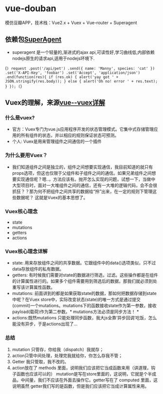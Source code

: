# vue-douban
模仿豆瓣APP，技术栈：Vue2.x + Vuex + Vue-router + Superagent

## 依赖包[SuperAgent](https://www.jianshu.com/p/191d1e21f7ed)

- superagent 是一个轻量的,渐进式的ajax api,可读性好,学习曲线低,内部依赖nodejs原生的请求api,适用于nodejs环境下.

(```)
 request
    .post('/api/pet')
    .send({ name: 'Manny', species: 'cat' })
    .set('X-API-Key', 'foobar')
    .set('Accept', 'application/json')
    .end(function(res){
      if (res.ok) {
        alert('yay got ' + JSON.stringify(res.body));
      } else {
        alert('Oh no! error ' + res.text);
      }
    });
(```)

## Vuex的理解，来源[vue--vuex详解](https://www.cnblogs.com/first-time/p/6815036.html)

### 什么是vuex?

- 官方：Vuex专门为vue.js应用程序开发的状态管理模式。它集中式存储管理应用的所有组件的状态，并以相应的规则保证状态可预测。
- 个人: Vuex是用来管理组件之间通信的一个插件

### 为什么要用Vuex？

- 我们知道组件之间是独立的，组件之间想要实现通信，我目前知道的就只有props选项，但这也仅限于父组件和子组件之间的通信。如果兄弟组件之间想要实现通信呢？嗯..，方法应该有。抛开怎么实现的问题，试想一下，当做中大型项目时，面对一大堆组件之间的通信，还有一大堆的逻辑代码，会不会很抓狂？？那为何不把组件之间共享的数据给“拎”出来，在一定的规则下管理这些数据呢？ 这就是Vuex的基本思想了。

### Vuex核心理念

- state
- mutations
- getters
- actions

### Vuex核心理念详解

- state: 用来存放组件之间的共享数据。它跟组件中的data()选项类似，只不过data存放组件的私有数据。
- getters: 有时候我们需要对state的数据进行筛选，过滤。这些操作都是在组件的计算属性进行的。如果多个组件需要用到筛选后的数据，那我们就必须到处重写该计算属性函数。
- mutations: 前面讲到的都是如果获取state的数据，那如何把数据存储到state中呢？在Vuex store中，实际改变状态(state)的唯一方式是通过提交(commit)一个mutations。mutations下的函数接收state作为第一参数，接收payload(载荷)作为第二参数。* mutations方法必须是同步方法！ *
- actions:既然mutations 只能处理同步函数，我大js全靠‘异步回调’吃饭，怎么能没有异步，于是actions出现了...

### 总结
1. mutation 只管存，你给我（dispatch）我就存；
2. action只管中间处理，处理完我就给你，你怎么存我不管；
3. Getter 我只管取，我不改的。
4. action放在了 methods 里面，说明我们应该把它当成函数来用（讲道理，钩子函数也应该可以的） mutation是写在store里面的，这说明，它就是个半成品，中间量，我们不应该在外面去操作它。getter写在了 computed 里面，这说明虽然 getter我们写的是函数，但是我们应该把它当成计算属性来用。
